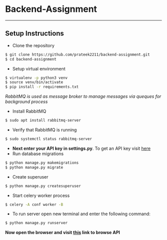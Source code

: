 # Backend-Assignment
---
## Setup Instructions
* Clone the repository
```bash
$ git clone https://github.com/prateek2211/backend-assignment.git
$ cd backend-assignment
```
* Setup virtual environment
```bash
$ virtualenv -p python3 venv
$ source venv/bin/activate
$ pip install -r requirements.txt
```
*RabbitMQ is used as message broker to manage messages via queques for background process*
* Install RabbitMQ
```bash
$ sudo apt install rabbitmq-server
```
* Verify that RabbitMQ is running
```bash
$ sudo systemctl status rabbitmq-server
```
* **Next enter your API key in settings.py**. To get an API key visit [here](https://console.developers.google.com/apis)
* Run database migrations
```bash
$ python manage.py makemigrations
$ python manage.py migrate
```
* Create superuser
```bash
$ python manage.py createsuperuser
```
* Start celery worker process
```bash
$ celery -A conf worker -B
```

* To run server open new terminal and enter the following command: 
```bash
$ python manage.py runserver
```
**Now open the browser and visit [this](http://127.0.0.1:8000/api/videos/) link to browse API**